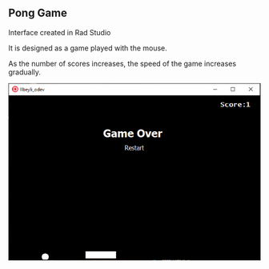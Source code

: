 ## Pong Game 

Interface created in Rad Studio

It is designed as a game played with the mouse.

As the number of scores increases, the speed of the game increases gradually.

![alt text](https://github.com/ilbeylia/Delphi-PongGame/blob/main/Game%20Image.PNG) 